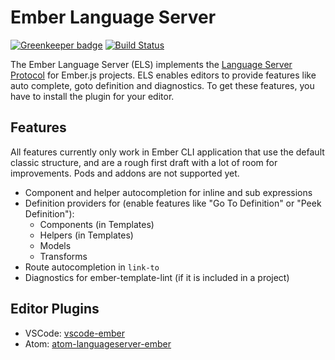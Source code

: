 # Ember Language Server

[![Greenkeeper badge](https://badges.greenkeeper.io/lifeart/ember-language-server.svg)](https://greenkeeper.io/)
[![Build Status](https://travis-ci.org/lifeart/ember-language-server.svg)](https://travis-ci.org/lifeart/ember-language-server)

The Ember Language Server (ELS) implements the [Language Server Protocol](https://github.com/Microsoft/language-server-protocol) for Ember.js projects. ELS enables editors to provide features like auto complete, goto definition and diagnostics. To get these features, you have to install the plugin for your editor.

## Features

All features currently only work in Ember CLI application that use the default classic structure, and are a rough first draft with a lot of room for improvements. Pods and addons are not supported yet.

- Component and helper autocompletion for inline and sub expressions
- Definition providers for (enable features like "Go To Definition" or "Peek Definition"):
  - Components (in Templates)
  - Helpers (in Templates)
  - Models
  - Transforms
- Route autocompletion in `link-to`
- Diagnostics for ember-template-lint (if it is included in a project)

## Editor Plugins

* VSCode: [vscode-ember](https://github.com/emberwatch/vscode-ember)
* Atom: [atom-languageserver-ember](https://github.com/josa42/atom-languageserver-ember)
